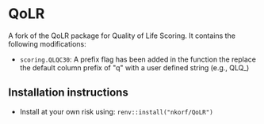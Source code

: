 # QoLR
A fork of the QoLR package for Quality of Life Scoring. It contains the following modifications:

* `scoring.QLQC30`: A prefix flag has been added in the function the replace the default column prefix of "q" with a user defined string (e.g., QLQ_)

## Installation instructions 

* Install at your own risk using: 
`renv::install("nkorf/QoLR")`
